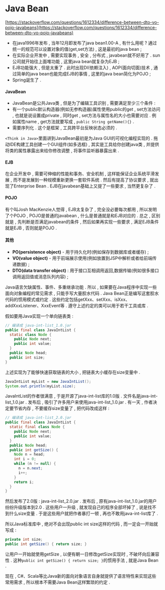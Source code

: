 # Java Bean

[https://stackoverflow.com/questions/1612334/difference-between-dto-vo-pojo-javabeans](https://stackoverflow.com/questions/1612334/difference-between-dto-vo-pojo-javabeans)

* 在java1996年发布 , 当年12月即发布了java bean1.00-A , 有什么用呢 ? 通过统一的规范可以设置对象的值\(get,set方法\) , 这是最初的java bean ; 
* 在实际企业开发中 , 需要实现事务 , 安全 , 分布式 , javabean就不好用了 . sun公司就开始往上面堆功能 , 这里java bean就复杂为EJB ; 
* EJB功能强大 , 但是太重了 . 此时出现DI\(依赖注入\) , AOP\(面向切面\)技术 , 通过简单的java bean也能完成EJB的事情 , 这里的java bean简化为POJO ; 
* Spring诞生了 . 

#### JavaBean

* JavaBean是公共Java类 , 但是为了编辑工具识别 , 需要满足至少三个条件 :
* 有一个public默认构造器\(例如无参构造器\)属性使用public的get , set方法访问 , 也就是说设置成private , 同时get , set方法与属性名的大小也需要对应 . 例如属性name , get方法就要写成 , `public String getName(){}` .
* 需要序列化 . 这个是框架 , 工具跨平台反映状态必须的 .

`<Think in Java>`里面讲到JavaBean最初是为Java GUI的可视化编程实现的 . 拖动IDE构建工具创建一个GUI组件\(如多选框\) , 其实是工具给你创建java类 , 并提供将类的属性暴露出来给你修改调整 , 将事件监听器暴露出来 .

#### EJB

在企业开发中 , 需要可伸缩的性能和事务、安全机制 , 这样能保证企业系统平滑发展 , 而不是发展到一种规模重新更换一套软件系统 . 然后有提高了协议要求 , 就出现了Enterprise Bean . EJB在javabean基础上又提了一些要求 , 当然更复杂了 .

#### POJO

有个叫Josh MacKenzie人觉得 , EJB太复杂了 , 完全没必要每次都用 , 所以发明了个POJO , POJO是普通的javabean , 什么是普通就是和EJB对应的 . 总之 , 区别就是 , 先判断是否满足javabean的条件 , 然后如果再实现一些要求 , 满足EJB条件就是EJB , 否则就是POJO .

#### 其他

* **PO\(persistence object\)** - 用于持久化时\(例如保存到数据库或者缓存\) ; 
* **VO\(value object\)** - 用于前端展示使用\(例如放置到JSP中解析或者给前端传递数据\) ; 
* **DTO\(data transfer object\)** : 用于接口互相调用返回,数据传输\(例如很多接口调用返回值或消息队列内容\) ; 

Java语言欠缺属性、事件、多重继承功能 . 所以 , 如果要在Java程序中实现一些面向对象编程的常见需求 , 只能手写大量胶水代码 . Java Bean正是编写这套胶水代码的惯用模式或约定 . 这些约定包括getXxx、setXxx、isXxx、addXxxListener、XxxEvent等 . 遵守上述约定的类可以用于若干工具或库 .

假如要用Java实现一个单向链表类 :

```java
// 编译成 java-int-list_1.0.jar
public final class JavaIntList {
  static class Node {
    public Node next;
    public int value;
  }
  public Node head;
  public int size;
}
```

上述实现为了能够快速获取链表的大小 , 把链表大小缓存在size变量中 .

```java
JavaIntList myList = new JavaIntList();
System.out.println(myList.size);
```

JavaIntList的作者很满意 , 于是开源了java-int-list库的1.0版 . 文件名是java-int-list\_1.0.jar . 发布后 , 吸引了许多用户来使用java-int-list\_1.0.jar . 有一天 , 作者决定要节省内存 , 不要缓存size变量了 , 把代码改成这样 :

```java
// 编译成 java-int-list_2.0.jar
public final class JavaIntList {
  static final class Node {
    public Node next;
    public int value;
  }
  public Node head;
  public int getSize() {
    Node n = head;
    int i = 0;
    while (n != null) {
      n = n.next;
      i++;
    }
    return i;
  }
}
```

然后发布了2.0版 : java-int-list\_2.0.jar . 发布后 , 原有java-int-list\_1.0.jar的用户纷纷升级版本到2.0 . 这些用户一升级 , 就发现自己的程序全部坏掉了 , 说是找不到什么size变量 . 于是这些用户就把作者暴打一顿 , 再也不敢用java-int-list库了 .

所以Java标准库中 , 绝对不会出现public int size这样的代码 , 而一定会一开始就写成 :

```java
private int size;
public int getSize() { return size; }
```

让用户一开始就使用getSize , 以便有朝一日修改getSize实现时 , 不破坏向后兼容性 . 这种`public int getSize() { return size; }`的惯用手法 , 就是Java Bean . 

现在 , C\#、Scala等比Java新的面向对象语言自身就提供了语言特性来实现这些常用需求 , 所以根本不需要Java Bean这样繁琐的约定 . 

